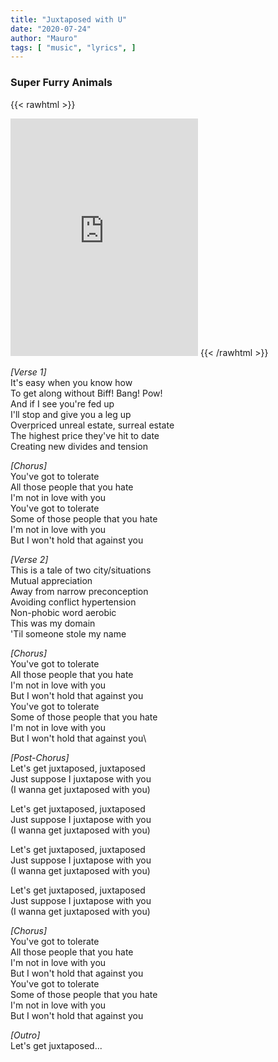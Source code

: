```yaml
---
title: "Juxtaposed with U"
date: "2020-07-24"
author: "Mauro"
tags: [ "music", "lyrics", ]
---
```


### Super Furry Animals

{{< rawhtml >}}
<iframe src="https://open.spotify.com/embed/track/2umbhz2teUJ8QpOl4bBD7T" width="300" height="380" frameborder="0" allowtransparency="true" allow="encrypted-media"></iframe>
{{< /rawhtml >}}

*[Verse 1]*\
It's easy when you know how\
To get along without Biff! Bang! Pow!\
And if I see you're fed up\
I'll stop and give you a leg up\
Overpriced unreal estate, surreal estate\
The highest price they've hit to date\
Creating new divides and tension

*[Chorus]*\
You've got to tolerate\
All those people that you hate\
I'm not in love with you\
You've got to tolerate\
Some of those people that you hate\
I'm not in love with you\
But I won't hold that against you

*[Verse 2]*\
This is a tale of two city/situations\
Mutual appreciation\
Away from narrow preconception\
Avoiding conflict hypertension\
Non-phobic word aerobic\
This was my domain\
'Til someone stole my name

*[Chorus]*\
You've got to tolerate\
All those people that you hate\
I'm not in love with you\
But I won't hold that against you\
You've got to tolerate\
Some of those people that you hate\
I'm not in love with you\
But I won't hold that against you\

*[Post-Chorus]*\
Let's get juxtaposed, juxtaposed\
Just suppose I juxtapose with you\
(I wanna get juxtaposed with you)

Let's get juxtaposed, juxtaposed\
Just suppose I juxtapose with you\
(I wanna get juxtaposed with you)

Let's get juxtaposed, juxtaposed\
Just suppose I juxtapose with you\
(I wanna get juxtaposed with you)

Let's get juxtaposed, juxtaposed\
Just suppose I juxtapose with you\
(I wanna get juxtaposed with you)

*[Chorus]*\
You've got to tolerate\
All those people that you hate\
I'm not in love with you\
But I won't hold that against you\
You've got to tolerate\
Some of those people that you hate\
I'm not in love with you\
But I won't hold that against you

*[Outro]*\
Let's get juxtaposed...